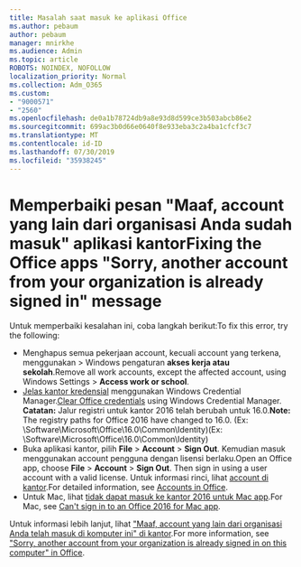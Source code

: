 ```yaml
---
title: Masalah saat masuk ke aplikasi Office
ms.author: pebaum
author: pebaum
manager: mnirkhe
ms.audience: Admin
ms.topic: article
ROBOTS: NOINDEX, NOFOLLOW
localization_priority: Normal
ms.collection: Adm_O365
ms.custom:
- "9000571"
- "2560"
ms.openlocfilehash: de0a1b78724db9a8e93d8d599ce3b503abcb86e2
ms.sourcegitcommit: 699ac3b0d66e0640f8e933eba3c2a4ba1cfcf3c7
ms.translationtype: MT
ms.contentlocale: id-ID
ms.lasthandoff: 07/30/2019
ms.locfileid: "35938245"
---
```

# <a name="fixing-the-office-apps-sorry-another-account-from-your-organization-is-already-signed-in-message"></a><span data-ttu-id="c9e23-102">Memperbaiki pesan "Maaf, account yang lain dari organisasi Anda sudah masuk" aplikasi kantor</span><span class="sxs-lookup"><span data-stu-id="c9e23-102">Fixing the Office apps "Sorry, another account from your organization is already signed in" message</span></span>

<span data-ttu-id="c9e23-103">Untuk memperbaiki kesalahan ini, coba langkah berikut:</span><span class="sxs-lookup"><span data-stu-id="c9e23-103">To fix this error, try the following:</span></span>

- <span data-ttu-id="c9e23-104">Menghapus semua pekerjaan account, kecuali account yang terkena, menggunakan > Windows pengaturan **akses kerja atau sekolah**.</span><span class="sxs-lookup"><span data-stu-id="c9e23-104">Remove all work accounts, except the affected account, using Windows Settings > **Access work or school**.</span></span>
- <span data-ttu-id="c9e23-105">[Jelas kantor kredensial](https://docs.microsoft.com/office/troubleshoot/error-messages/another-account-already-signed-in#step-3-clear-cached-credentials-on-the-computer) menggunakan Windows Credential Manager.</span><span class="sxs-lookup"><span data-stu-id="c9e23-105">[Clear Office credentials](https://docs.microsoft.com/office/troubleshoot/error-messages/another-account-already-signed-in#step-3-clear-cached-credentials-on-the-computer) using Windows Credential Manager.</span></span><br/>
    <span data-ttu-id="c9e23-106">**Catatan:** Jalur registri untuk kantor 2016 telah berubah untuk 16.0.</span><span class="sxs-lookup"><span data-stu-id="c9e23-106">**Note:** The registry paths for Office 2016 have changed to 16.0.</span></span> <span data-ttu-id="c9e23-107">(Ex: \Software\Microsoft\Office\16.0\Common\Identity\)</span><span class="sxs-lookup"><span data-stu-id="c9e23-107">(Ex: \Software\Microsoft\Office\16.0\Common\Identity\)</span></span>
- <span data-ttu-id="c9e23-108">Buka aplikasi kantor, pilih **File** > **Account** > **Sign Out**. Kemudian masuk menggunakan account pengguna dengan lisensi berlaku.</span><span class="sxs-lookup"><span data-stu-id="c9e23-108">Open an Office app, choose **File** > **Account** > **Sign Out**. Then sign in using a user account with a valid license.</span></span> <span data-ttu-id="c9e23-109">Untuk informasi rinci, lihat [account di kantor](https://support.office.com/article/accounts-in-office-628ea040-f265-49de-b986-be09c3ebf8a9).</span><span class="sxs-lookup"><span data-stu-id="c9e23-109">For detailed information, see [Accounts in Office](https://support.office.com/article/accounts-in-office-628ea040-f265-49de-b986-be09c3ebf8a9).</span></span>
- <span data-ttu-id="c9e23-110">Untuk Mac, lihat [tidak dapat masuk ke kantor 2016 untuk Mac app](https://docs.microsoft.com/office365/troubleshoot/authentication/sign-in-to-office-2016-for-mac-fail).</span><span class="sxs-lookup"><span data-stu-id="c9e23-110">For Mac, see [Can't sign in to an Office 2016 for Mac app](https://docs.microsoft.com/office365/troubleshoot/authentication/sign-in-to-office-2016-for-mac-fail).</span></span>

<span data-ttu-id="c9e23-111">Untuk informasi lebih lanjut, lihat ["Maaf, account yang lain dari organisasi Anda telah masuk di komputer ini" di kantor](https://docs.microsoft.com/office/troubleshoot/error-messages/another-account-already-signed-in).</span><span class="sxs-lookup"><span data-stu-id="c9e23-111">For more information, see ["Sorry, another account from your organization is already signed in on this computer" in Office](https://docs.microsoft.com/office/troubleshoot/error-messages/another-account-already-signed-in).</span></span>